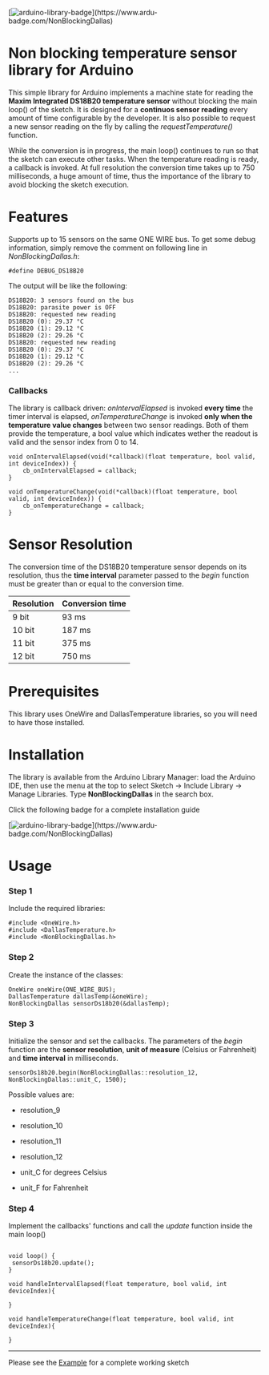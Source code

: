 [![arduino-library-badge](https://www.ardu-badge.com/badge/NonBlockingDallas.svg?)](https://www.ardu-badge.com/NonBlockingDallas)



# Non blocking temperature sensor library for Arduino

This simple library for Arduino implements a machine state for reading the **Maxim Integrated DS18B20 temperature sensor** without blocking the main loop() of the sketch. It is designed for a **continuos sensor reading** every amount of time configurable by the developer. It is also possible to request a new sensor reading on the fly by calling the *requestTemperature()* function.  

While the conversion is in progress, the main loop() continues to run so that the sketch can execute other tasks. When the temperature reading is ready, a callback is invoked. At full resolution the conversion time takes up to 750 milliseconds, a huge amount of time, thus the importance of the library to avoid blocking the sketch execution.

# Features

Supports up to 15 sensors on the same ONE WIRE bus. To get some debug information, simply remove the comment on following line in *NonBlockingDallas.h*:

```
#define DEBUG_DS18B20
```

The output will be like the following:

```
DS18B20: 3 sensors found on the bus
DS18B20: parasite power is OFF
DS18B20: requested new reading
DS18B20 (0): 29.37 °C
DS18B20 (1): 29.12 °C
DS18B20 (2): 29.26 °C
DS18B20: requested new reading
DS18B20 (0): 29.37 °C
DS18B20 (1): 29.12 °C
DS18B20 (2): 29.26 °C
...
```

### Callbacks

The library is callback driven: *onIntervalElapsed* is invoked **every time** the timer interval is elapsed, *onTemperatureChange* is invoked **only when the temperature value changes** between two sensor readings.
Both of them provide the temperature, a bool value which indicates wether the readout is valid and the sensor index from 0 to 14.
 
```
void onIntervalElapsed(void(*callback)(float temperature, bool valid, int deviceIndex)) {
	cb_onIntervalElapsed = callback;
}

void onTemperatureChange(void(*callback)(float temperature, bool valid, int deviceIndex)) {
	cb_onTemperatureChange = callback;
}
```


# Sensor Resolution

The conversion time of the DS18B20 temperature sensor depends on its resolution, thus the **time interval** parameter passed to the *begin* function must be greater than or equal to the conversion time.

| Resolution  | Conversion time |
| ------------- | ------------- |
| 9 bit  | 93 ms  |
| 10 bit  | 187 ms  |
| 11 bit  | 375 ms  |
| 12 bit  | 750 ms  |


# Prerequisites

This library uses OneWire and DallasTemperature libraries, so you will need to have those installed.


# Installation

The library is available from the Arduino Library Manager: load the Arduino IDE, then use the menu at the top to select Sketch -> Include Library -> Manage Libraries. Type **NonBlockingDallas** in the search box.

Click the following badge for a complete installation guide

[![arduino-library-badge](https://www.ardu-badge.com/badge/NonBlockingDallas.svg?)](https://www.ardu-badge.com/NonBlockingDallas)


# Usage

### Step 1

Include the required libraries:

```
#include <OneWire.h>
#include <DallasTemperature.h>
#include <NonBlockingDallas.h>
```

### Step 2

Create the instance of the classes:

```
OneWire oneWire(ONE_WIRE_BUS);
DallasTemperature dallasTemp(&oneWire);
NonBlockingDallas sensorDs18b20(&dallasTemp);
```

### Step 3

Initialize the sensor and set the callbacks.
The parameters of the *begin* function are the **sensor resolution**, **unit of measure** (Celsius or Fahrenheit) and **time interval** in milliseconds.

```
sensorDs18b20.begin(NonBlockingDallas::resolution_12, NonBlockingDallas::unit_C, 1500);
```

Possible values are:

* resolution_9
* resolution_10
* resolution_11
* resolution_12

* unit_C for degrees Celsius
* unit_F for Fahrenheit


### Step 4

Implement the callbacks' functions and call the *update* function inside the main loop()  

```

void loop() {
 sensorDs18b20.update();
}

void handleIntervalElapsed(float temperature, bool valid, int deviceIndex){

}

void handleTemperatureChange(float temperature, bool valid, int deviceIndex){

}
```

***

Please see the [Example](https://github.com/Gbertaz/NonBlockingDallas/blob/master/examples/TemperatureReading/TemperatureReading.ino) for a complete working sketch
